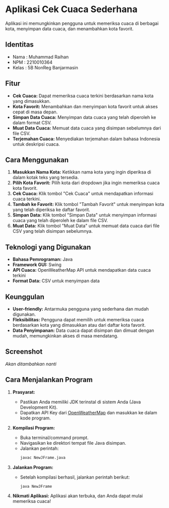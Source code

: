 # Aplikasi Cek Cuaca Sederhana

Aplikasi ini memungkinkan pengguna untuk memeriksa cuaca di berbagai kota, menyimpan data cuaca, dan menambahkan kota favorit.

## Identitas
- Nama  : Muhammad Raihan
- NPM   : 2210010364
- Kelas : 5B NonReg Banjarmasin

## Fitur
- **Cek Cuaca:** Dapat memeriksa cuaca terkini berdasarkan nama kota yang dimasukkan.
- **Kota Favorit:** Menambahkan dan menyimpan kota favorit untuk akses cepat di masa depan.
- **Simpan Data Cuaca:** Menyimpan data cuaca yang telah diperoleh ke dalam format CSV.
- **Muat Data Cuaca:** Memuat data cuaca yang disimpan sebelumnya dari file CSV.
- **Terjemahan Cuaca:** Menyediakan terjemahan dalam bahasa Indonesia untuk deskripsi cuaca.

## Cara Menggunakan
1. **Masukkan Nama Kota:** Ketikkan nama kota yang ingin diperiksa di dalam kotak teks yang tersedia.
2. **Pilih Kota Favorit:** Pilih kota dari dropdown jika ingin memeriksa cuaca kota favorit.
3. **Cek Cuaca:** Klik tombol "Cek Cuaca" untuk mendapatkan informasi cuaca terkini.
4. **Tambah ke Favorit:** Klik tombol "Tambah Favorit" untuk menyimpan kota yang telah diperiksa ke daftar favorit.
5. **Simpan Data:** Klik tombol "Simpan Data" untuk menyimpan informasi cuaca yang telah diperoleh ke dalam file CSV.
6. **Muat Data:** Klik tombol "Muat Data" untuk memuat data cuaca dari file CSV yang telah disimpan sebelumnya.

## Teknologi yang Digunakan
- **Bahasa Pemrograman:** Java
- **Framework GUI:** Swing
- **API Cuaca:** OpenWeatherMap API untuk mendapatkan data cuaca terkini
- **Format Data:** CSV untuk menyimpan data

## Keunggulan
- **User-friendly:** Antarmuka pengguna yang sederhana dan mudah digunakan.
- **Fleksibilitas:** Pengguna dapat memilih untuk memeriksa cuaca berdasarkan kota yang dimasukkan atau dari daftar kota favorit.
- **Data Penyimpanan:** Data cuaca dapat disimpan dan dimuat dengan mudah, memungkinkan akses di masa mendatang.

## Screenshot
_Akan ditambahkan nanti_

## Cara Menjalankan Program
1. **Prasyarat:**
   - Pastikan Anda memiliki JDK terinstal di sistem Anda (Java Development Kit).
   - Dapatkan API Key dari [OpenWeatherMap](https://openweathermap.org/) dan masukkan ke dalam kode program.
  
2. **Kompilasi Program:**
   - Buka terminal/command prompt.
   - Navigasikan ke direktori tempat file Java disimpan.
   - Jalankan perintah:
     ```bash
     javac NewJFrame.java
     ```

3. **Jalankan Program:**
   - Setelah kompilasi berhasil, jalankan perintah berikut:
     ```bash
     java NewJFrame
     ```

4. **Nikmati Aplikasi:** Aplikasi akan terbuka, dan Anda dapat mulai memeriksa cuaca!

